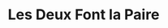 ---
title: "Les Deux Font la Paire"
url: /saint-hilaire-de-loulay/les-deux-font-la-paire/
shop: Friseur
---